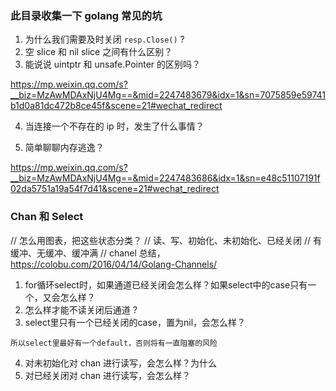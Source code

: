 ### 此目录收集一下 golang 常见的坑

1. 为什么我们需要及时关闭 ```resp.Close()``` ?
2. 空 slice 和 nil slice 之间有什么区别？
3. 能说说 uintptr 和 unsafe.Pointer 的区别吗？

https://mp.weixin.qq.com/s?__biz=MzAwMDAxNjU4Mg==&mid=2247483679&idx=1&sn=7075859e59741b1d0a81dc472b8ce45f&scene=21#wechat_redirect

4. 当连接一个不存在的 ip 时，发生了什么事情？

5. 简单聊聊内存逃逸？

https://mp.weixin.qq.com/s?__biz=MzAwMDAxNjU4Mg==&mid=2247483686&idx=1&sn=e48c51107191f02da5751a19a54f7d41&scene=21#wechat_redirect

### Chan 和 Select 
// 怎么用图表，把这些状态分类？
// 读、写、初始化、未初始化、已经关闭
// 有缓冲、无缓冲、缓冲满
// chanel 总结，https://colobu.com/2016/04/14/Golang-Channels/

1. for循环select时，如果通道已经关闭会怎么样？如果select中的case只有一个，又会怎么样？
2. 怎么样才能不读关闭后通道 ?
3. select里只有一个已经关闭的case，置为nil，会怎么样？
```
所以select里最好有一个default，否则将有一直阻塞的风险
```

4. 对未初始化对 chan 进行读写，会怎么样？为什么
5. 对已经关闭对 chan 进行读写，会怎么样？